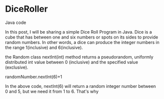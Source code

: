 # DiceRoller
Java code

In this post, I will be sharing a simple Dice Roll Program in Java. Dice is a cube that has between one and six numbers or spots on its sides to provide random numbers. In other words, a dice can produce the integer numbers in the range 1(inclusive) and 6(inclusive).

the Random class nextInt(int) method returns a pseudorandom, uniformly distributed int value between 0 (inclusive) and the specified value (exclusive).

 
randomNumber.nextInt(6)+1

In the above code, nextInt(6) will return a random integer number between 0 and 5, but we need it from 1 to 6. That's why

